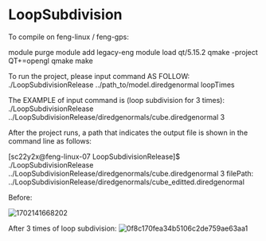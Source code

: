 # LoopSubdivision

To compile on feng-linux / feng-gps:

module purge
module add legacy-eng
module load qt/5.15.2
qmake -project QT+=opengl
qmake
make

To run the project, please input command AS FOLLOW:
./LoopSubdivisionRelease ../path_to/model.diredgenormal loopTimes

The EXAMPLE of input command is (loop subdivision for 3 times):
./LoopSubdivisionRelease ../LoopSubdivisionRelease/diredgenormals/cube.diredgenormal 3


After the project runs, a path that indicates the output file is shown in the command line as follows:

[sc22y2x@feng-linux-07 LoopSubdivisionRelease]$ ./LoopSubdivisionRelease ../LoopSubdivisionRelease/diredgenormals/cube.diredgenormal 3
filePath: ../LoopSubdivisionRelease/diredgenormals/cube_editted.diredgenormal


Before:

![1702141668202](https://github.com/iTzzYiuShaw/LoopSubdivision/assets/110170509/bd2fa728-7b37-4097-8baa-f606e2f410d2)

After 3 times of loop subdivision:
![0f8c170fea34b5106c2de759ae63aa1](https://github.com/iTzzYiuShaw/LoopSubdivision/assets/110170509/40551778-2d70-4b64-a3e6-f754bd8d2882)
